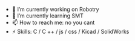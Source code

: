 

- 🔭 I’m currently working on Robotry 
- 🌱 I’m currently learning SMT 
- 📫 How to reach me: no you cant 
- ⚡ Skills: C / C ++ / js / css / Kicad / SolidWorks
